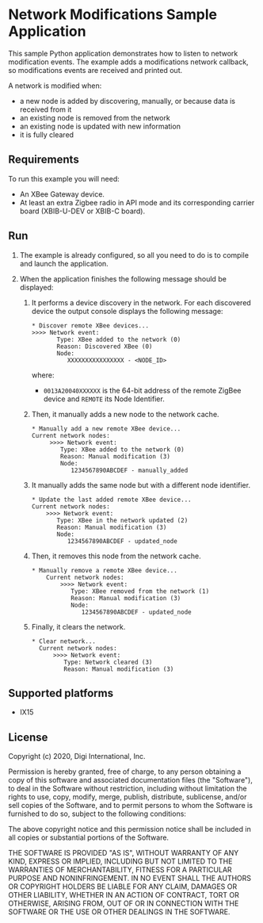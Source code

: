 Network Modifications Sample Application
========================================

This sample Python application demonstrates how to listen to network
modification events. The example adds a modifications network callback,
so modifications events are received and printed out.

A network is modified when:
* a new node is added by discovering, manually, or because data is received
from it
* an existing node is removed from the network
* an existing node is updated with new information
* it is fully cleared

Requirements
------------
To run this example you will need:

* An XBee Gateway device.
* At least an extra Zigbee radio in API mode and its corresponding carrier
  board (XBIB-U-DEV or XBIB-C board).

Run
---
1. The example is already configured, so all you need to do is to compile and
   launch the application.

2. When the application finishes the following message should be displayed:
    1. It performs a device discovery in the network.
       For each discovered device the output console displays the following
       message:

           * Discover remote XBee devices...
           >>>> Network event:
                  Type: XBee added to the network (0)
                  Reason: Discovered XBee (0)
                  Node:
                     XXXXXXXXXXXXXXXX - <NODE_ID>

       where:

       - `0013A20040XXXXXX` is the 64-bit address of the remote ZigBee device and
       `REMOTE` its Node Identifier.

    2. Then, it manually adds a new node to the network cache.

           * Manually add a new remote XBee device...
           Current network nodes:
                >>>> Network event:
                   Type: XBee added to the network (0)
                   Reason: Manual modification (3)
                   Node:
                      1234567890ABCDEF - manually_added

    3. It manually adds the same node but with a different node identifier.

           * Update the last added remote XBee device...
           Current network nodes:
               >>>> Network event:
                  Type: XBee in the network updated (2)
                  Reason: Manual modification (3)
                  Node:
                     1234567890ABCDEF - updated_node

    4. Then, it removes this node from the network cache.

           * Manually remove a remote XBee device...
               Current network nodes:
                   >>>> Network event:
                      Type: XBee removed from the network (1)
                      Reason: Manual modification (3)
                      Node:
                         1234567890ABCDEF - updated_node

    5. Finally, it clears the network.

           * Clear network...
             Current network nodes:
                 >>>> Network event:
                    Type: Network cleared (3)
                    Reason: Manual modification (3)

Supported platforms
-------------------
* IX15

License
-------
Copyright (c) 2020, Digi International, Inc.

Permission is hereby granted, free of charge, to any person obtaining a copy
of this software and associated documentation files (the "Software"), to deal
in the Software without restriction, including without limitation the rights
to use, copy, modify, merge, publish, distribute, sublicense, and/or sell
copies of the Software, and to permit persons to whom the Software is
furnished to do so, subject to the following conditions:

The above copyright notice and this permission notice shall be included in all
copies or substantial portions of the Software.

THE SOFTWARE IS PROVIDED "AS IS", WITHOUT WARRANTY OF ANY KIND, EXPRESS OR
IMPLIED, INCLUDING BUT NOT LIMITED TO THE WARRANTIES OF MERCHANTABILITY,
FITNESS FOR A PARTICULAR PURPOSE AND NONINFRINGEMENT. IN NO EVENT SHALL THE
AUTHORS OR COPYRIGHT HOLDERS BE LIABLE FOR ANY CLAIM, DAMAGES OR OTHER
LIABILITY, WHETHER IN AN ACTION OF CONTRACT, TORT OR OTHERWISE, ARISING FROM,
OUT OF OR IN CONNECTION WITH THE SOFTWARE OR THE USE OR OTHER DEALINGS IN THE
SOFTWARE.
